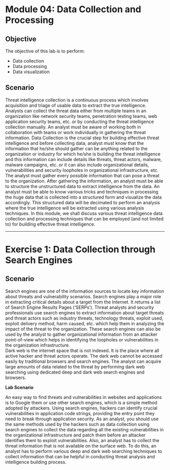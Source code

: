 # Module 04: Data Collection and Processing

## Objective

The objective of this lab is to perform:

- Data collection
- Data processing
- Data visualization

## Scenario

Threat intelligence collection is a continuous process which involves acquisition and triage of usable data to extract the true intelligence. Analysts can collect the threat data either from multiple teams in an organization like network security teams, penetration testing teams, web application security teams, etc. or by conducting the threat intelligence collection manually. An analyst must be aware of working both in collaboration with teams or work individually in gathering the threat information. Data Collection is the crucial step for building effective threat intelligence and before collecting data, analyst must know that the information that he/she should gather can be anything related to the organization or industry for which he/she is building the threat intelligence and this information can include details like threats, threat actors, malware, malware campaigns, etc. or it can also include organizational details, vulnerabilities and security loopholes in organizational infrastructure, etc. The analyst must gather every possible information that can pose a threat to the organization. After gathering the information, an analyst must be able to structure the unstructured data to extract intelligence from the data. An analyst must be able to know various tricks and techniques in processing the huge data that is collected into a structured form and visualize the data accordingly. This structured data will be decimated to perform an analysis where the true intelligence will be extracted using various analysis techniques. In this module, we shall discuss various threat intelligence data collection and processing techniques that can be employed \(and not limited to\) for building effective threat intelligence.

---

# Exercise 1: Data Collection through Search Engines

## Scenario

Search engines are one of the information sources to locate key information about threats and vulnerability scenarios. Search engines play a major role in extracting critical details about a target from the Internet. It returns a list of Search Engine Results Pages \(&lsquo;SERPs&rsquo;\). Threat analysts and security professionals use search engines to extract information about target threats and threat actors such as industry threats, technology threats, exploit used, exploit delivery method, harm caused, etc. which help them in analyzing the impact of the threat to the organization. These search engines can also be used by the analyst to gather organizational information from an attacker point-of-view which helps in identifying the loopholes or vulnerabilities in the organization infrastructure.   
Dark web is the internet space that is not indexed. It is the place where all active hacker and threat actors operate. The dark web cannot be accessed easily by traditional browsers and search engines. The analyst can acquire large amounts of data related to the threat by performing dark web searching using dedicated deep and dark web search engines and browsers.  
  
**Lab Scenario**

An easy way to find threats and vulnerabilities in websites and applications is to Google them or use other search engines, which is a simple method adopted by attackers. Using search engines, hackers can identify crucial vulnerabilities in application code strings, providing the entry point they need to break through application security. As an analyst, you should use the same methods used by the hackers such as data collection using search engines to collect the data regarding all the existing vulnerabilities in the organizational infrastructure and patch them before an attacker identifies them to exploit vulnerabilities. Also, an analyst has to collect the threat information that is not available on the surface web. To do this, an analyst has to perform various deep and dark web searching techniques to collect information that can be helpful in conducting threat analysis and intelligence building process.
